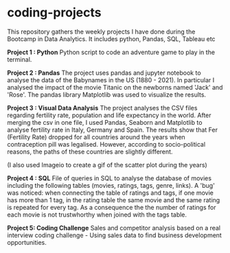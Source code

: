# coding-projects
This repository gathers the weekly projects I have done during the Bootcamp in Data Analytics. It includes python, Pandas, SQL, Tableau etc

   **Project 1 : Python**
   Python script to code an adventure game to play in the terminal.
   
  **Project 2 : Pandas**
   The project uses pandas and jupyter notebook to analyse the data of the Babynames in the US (1880 - 2021). In particular I analysed the impact of the movie Titanic on the newborns named 'Jack' and 'Rose'. The pandas library Matplotlib was used to visualize the results. 
   
   **Project 3 : Visual Data Analysis**
   The project analyses the CSV files regarding fertility rate, population and life expectancy in the world. After merging the csv in one file, I used Pandas, Seaborn and Matplotlib to analyse fertility rate in Italy, Germany and Spain.
   The results show that Fer (Fertility Rate) dropped for all countries around the years when contraception pill was legalised. However, according to socio-political reasons, the paths of these countries are slightly different.
   
   (I also used Imageio to create a gif of the scatter plot during the years) 
   
   **Project 4 : SQL**
   File of queries in SQL to analyse the database of movies including the following tables (movies, ratings, tags, genre, links). 
   A 'bug' was noticed: when connecting the table of ratings and tags, if one movie has more than 1 tag, in the rating table the same movie and the same rating is repeated for every tag. As a consequence the the number of ratings for each movie is not trustwhorthy when joined with the tags table. 
   
 **Project 5: Coding Challenge**
 Sales and competitor analysis based on a real interview coding challenge - Using sales data to find business development opportunities. 
